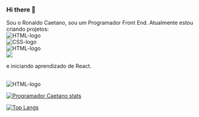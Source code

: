 ### Hi there 👋

Sou o Ronaldo Caetano, sou um Programador Front End. Atualmente estou criando projetos:
<br>
<img src="https://img.shields.io/badge/HTML-239120?style=for-the-badge&logo=html5&logoColor=white" alt="HTML-logo" />
<br>
<img src="https://img.shields.io/badge/CSS-239120?&style=for-the-badge&logo=css3&logoColor=white" alt="CSS-logo" />
<br>
<img src="https://img.shields.io/badge/JavaScript-323330?style=for-the-badge&logo=javascript&logoColor=F7DF1E" alt="HTML-logo" />
<br>
<img src="https://img.shields.io/badge/Node.js-43853D?style=for-the-badge&logo=node.js&logoColor=white"/>
<br>
<p>e iniciando aprendizado de React.</p>
<br>
<img src="https://img.shields.io/badge/React-20232A?style=for-the-badge&logo=react&logoColor=61DAFB" alt="HTML-logo" />


[![Programador Caetano stats](https://github-readme-stats.vercel.app/api?username=ProgramadorCaetano)](https://github.com/anuraghazra/github-readme-stats)

[![Top Langs](https://github-readme-stats.vercel.app/api/top-langs/?username=ProgramadorCaetano)](https://github.com/anuraghazra/github-readme-stats)



